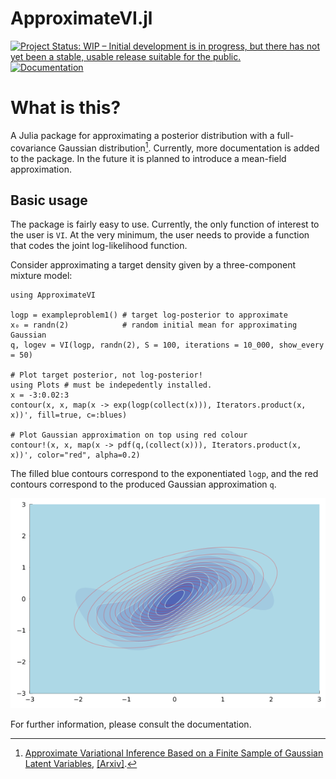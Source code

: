 # ApproximateVI.jl

[![Project Status: WIP – Initial development is in progress, but there has not yet been a stable, usable release suitable for the public.](https://www.repostatus.org/badges/latest/wip.svg)](https://www.repostatus.org/#wip)
[![Documentation](https://img.shields.io/badge/docs-master-blue.svg)](https://ngiann.github.io/ApproximateVI.jl)


# What is this?

A Julia package for approximating a posterior distribution with a full-covariance Gaussian distribution[^1]. Currently, more documentation is added to the package. In the future it is planned to introduce a mean-field approximation.



## Basic usage

The package is fairly easy to use. Currently, the only function of interest to the user is `VI`. At the very minimum, the user needs to provide a function that codes the joint log-likelihood function.

Consider approximating a target density given by a three-component mixture model:

```
using ApproximateVI

logp = exampleproblem1() # target log-posterior to approximate
x₀ = randn(2)            # random initial mean for approximating Gaussian
q, logev = VI(logp, randn(2), S = 100, iterations = 10_000, show_every = 50)

# Plot target posterior, not log-posterior!
using Plots # must be indepedently installed.
x = -3:0.02:3
contour(x, x, map(x -> exp(logp(collect(x))), Iterators.product(x, x))', fill=true, c=:blues)

# Plot Gaussian approximation on top using red colour
contour!(x, x, map(x -> pdf(q,(collect(x))), Iterators.product(x, x))', color="red", alpha=0.2)
```

The filled blue contours correspond to the exponentiated `logp`, and the red contours correspond to the produced Gaussian approximation `q`.

![image](docs/src/exampleproblem1.png)

For further information, please consult the documentation.

[^1]:[Approximate Variational Inference Based on a Finite Sample of Gaussian Latent Variables](https://doi.org/10.1007/s10044-015-0496-9), [[Arxiv]](https://arxiv.org/pdf/1906.04507.pdf).
